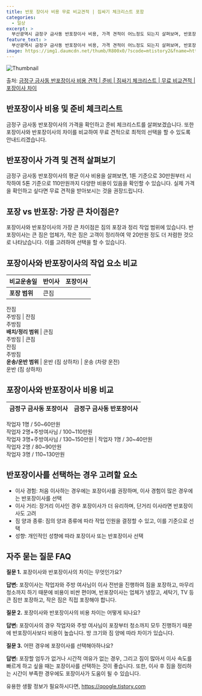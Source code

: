 ```yaml
---
title: 반포 장이사 비용 무료 비교견적 | 짐싸기 체크리스트 포함
categories:
  - 일상
excerpt: >
  부산광역시 금정구 금사동 반포장이사 비용, 가격 견적이 어느정도 되는지 살펴보며, 반포장이사를 준비함에 있어 짐싸기 준비 체크리스트가 무엇인지 보겠습니다. 마지막으로 포장이사와 차이점을 통해 무료 비교견적으로 어떤 것이 더 합리적인 선택인지 공유 드립니다.금정구 금사동 포장이사 견적 샘플 보기 👈 클릭금정구 금사동 포장이사 가격 살펴보기 👈 클릭금정구 금사동 반포장이사 평균 이사 비용평수금정구 금사동 평균 이사 비용원룸 이사9평 이하 (1톤)30만원~투룸/쓰리룸 이사16평 ~ 20평 (2.5톤)80만원~쓰리룸 이사21평 (5톤) ~110만원~우리집 무료 이사견적 받기 👈 클릭포장 vs 반포장: 가장 큰 차이점은?포장이사와 반포장이사의 가장 큰 차이점은 짐의 포장과 정리 작업 범위에 있습니다.포장이사..
feature_text: >
  부산광역시 금정구 금사동 반포장이사 비용, 가격 견적이 어느정도 되는지 살펴보며, 반포장이사를 준비함에 있어 짐싸기 준비 체크리스트가 무엇인지 보겠습니다. 마지막으로 포장이사와 차이점을 통해 무료 비교견적으로 어떤 것이 더 합리적인 선택인지 공유 드립니다.금정구 금사동 포장이사 견적 샘플 보기 👈 클릭금정구 금사동 포장이사 가격 살펴보기 👈 클릭금정구 금사동 반포장이사 평균 이사 비용평수금정구 금사동 평균 이사 비용원룸 이사9평 이하 (1톤)30만원~투룸/쓰리룸 이사16평 ~ 20평 (2.5톤)80만원~쓰리룸 이사21평 (5톤) ~110만원~우리집 무료 이사견적 받기 👈 클릭포장 vs 반포장: 가장 큰 차이점은?포장이사와 반포장이사의 가장 큰 차이점은 짐의 포장과 정리 작업 범위에 있습니다.포장이사..
image: https://img1.daumcdn.net/thumb/R800x0/?scode=mtistory2&fname=https%3A%2F%2Fblog.kakaocdn.net%2Fdn%2Fc5kuhu%2FbtsHcrokitg%2FJE7WugXucSSoL663trHKG0%2Fimg.webp
---
```


![Thumbnail](https://img1.daumcdn.net/thumb/R800x0/?scode=mtistory2&fname=https%3A%2F%2Fblog.kakaocdn.net%2Fdn%2Fc5kuhu%2FbtsHcrokitg%2FJE7WugXucSSoL663trHKG0%2Fimg.webp)

<p>출처: <a href="https://qoogle.tistory.com/9730" rel="dofollow">금정구 금사동 반포장이사 비용 견적 | 준비 | 짐싸기 체크리스트 | 무료 비교견적 | 포장이사 차이</a> </p>

## 반포장이사 비용 및 준비 체크리스트

금정구 금사동 반포장이사의 가격을 확인하고 준비 체크리스트를 살펴보겠습니다. 또한 포장이사와 반포장이사의 차이를 비교하여 무료 견적으로
최적의 선택을 할 수 있도록 안내드리겠습니다.

## **반포장이사 가격 및 견적 살펴보기**

금정구 금사동 반포장이사의 평균 이사 비용을 살펴보면, 1톤 기준으로 30만원부터 시작하여 5톤 기준으로 110만원까지 다양한 비용이 있음을
확인할 수 있습니다. 실제 가격을 확인하고 싶다면 무료 견적을 받아보시는 것을 권장드립니다.

## **포장 vs 반포장: 가장 큰 차이점은?**

포장이사와 반포장이사의 가장 큰 차이점은 짐의 포장과 정리 작업 범위에 있습니다. 반포장이사는 큰 짐은 업체가, 작은 짐은 고객이 정리하여
약 20만원 정도 더 저렴한 것으로 나타났습니다. 이를 고려하여 선택을 할 수 있습니다.

## **포장이사와 반포장이사의 작업 요소 비교**

**비교운송일** | **반이사** | **포장이사**  
---|---|---  
**포장 범위** | 큰짐  
잔짐  
주방짐 | 잔짐  
주방짐  
**배치/정리 범위** | 큰짐  
주방짐 | 큰짐  
잔짐  
주방짐  
**운송/운반 범위** | 운반 (짐 상하차) | 운송 (차량 운전)  
운반 (짐 상하차)  
  
## **포장이사와 반포장이사 비용 비교**

**금정구 금사동 포장이사** | **금정구 금사동 반포장이사**  
---|---  
작업자 1명 / 50~60만원  
작업자 2명+주방여사님 / 100~110만원  
작업자 3명+주방여사님 / 130~150만원 | 작업자 1명 / 30~40만원  
작업자 2명 / 80~90만원  
작업자 3명 / 110~130만원  
  
## **반포장이사를 선택하는 경우 고려할 요소**

  * 이사 경험: 처음 이사하는 경우에는 포장이사를 권장하며, 이사 경험이 많은 경우에는 반포장이사를 선택
  * 이사 거리: 장거리 이사인 경우 포장이사가 더 유리하며, 단거리 이사라면 반포장이사도 고려
  * 짐 양과 종류: 짐의 양과 종류에 따라 작업 인원을 결정할 수 있고, 이를 기준으로 선택
  * 성향: 개인적인 성향에 따라 포장이사 또는 반포장이사 선택

## **자주 묻는 질문 FAQ**

**질문 1.** 포장이사와 반포장이사의 차이는 무엇인가요?

**답변:** 포장이사는 작업자와 주방 여사님이 이사 전반을 진행하여 짐을 포장하고, 마무리 청소까지 하기 때문에 비용이 비싼 편이며,
반포장이사는 업체가 냉장고, 세탁기, TV 등 큰 짐만 포장하고, 작은 짐은 직접 포장해야 합니다.

**질문 2.** 포장이사와 반포장이사의 비용 차이는 어떻게 되나요?

**답변:** 포장이사의 경우 작업자와 주방 여사님이 포장부터 청소까지 모두 진행하기 때문에 반포장이사보다 비용이 높습니다. 방 크기와 짐
양에 따라 차이가 있습니다.

**질문 3.** 어떤 경우에 포장이사를 선택해아하나요?

**답변:** 포장할 엄두가 없거나 시간적 여유가 없는 경우, 그리고 짐이 많아서 이사 속도를 빠르게 하고 싶을 때는 포장이사를 선택하는
것이 좋습니다. 또한, 이사 후 짐을 정리하는 시간이 부족한 경우에도 포장이사가 도움이 될 수 있습니다.



 

유용한 생활 정보가 필요하시다면, <a href="https://qoogle.tistory.com" rel="dofollow">https://qoogle.tistory.com</a>


